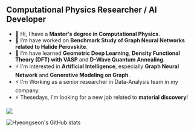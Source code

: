 
## Computational Physics Researcher / AI Developer

- 👋 Hi, I have a **Master's degree in Computational Physics**.
- 🔭 I’m have worked on **Benchmark Study of Graph Neural Networks related to Halide Perovskite**.
- 🌱 I’m have learned **Geometric Deep Learning**, **Density Functional Theory (DFT) with VASP** and **D-Wave Quantum Annealing**. 
- ⚡ I'm interested in **Artificial Intelligence**, especially **Graph Neural Network** and **Generative Modeling on Graph**.
- ⚡ I'm Working as a senior researcher in Data-Analysis team in my company.
- ⚡ Thesedays, I'm looking for a new job related to **material discovery**!

<a href="버튼을 눌렀을 때 이동할 링크" target="_blank"><img src="https://img.shields.io/badge/3776AB?style=flat-square&logo=로고&logoColor=3776AB"/></a>

![Hyeongseon's GitHub stats](https://github-readme-stats.vercel.app/api?username=Amadeus-System&theme=material-palenight&show_icons=true)
